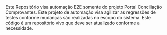 Este Repositório visa automação E2E somente do projeto Portal Conciliação Comprovantes.
Este projeto de automação visa agilizar as regressões de testes conforme mudanças são realizadas no escopo do sistema.
Este código é um repositório vivo que deve ser atualizado conforme a necessidade.
